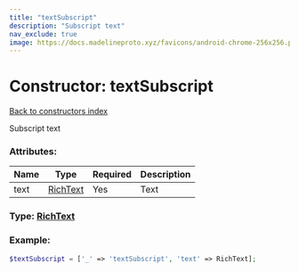 ```yaml
---
title: "textSubscript"
description: "Subscript text"
nav_exclude: true
image: https://docs.madelineproto.xyz/favicons/android-chrome-256x256.png
---
```

# Constructor: textSubscript  
[Back to constructors index](/API_docs/constructors/index.html)



Subscript text

### Attributes:

| Name     |    Type       | Required | Description |
|----------|---------------|----------|-------------|
|text|[RichText](/API_docs/types/RichText.html) | Yes|Text|



### Type: [RichText](/API_docs/types/RichText.html)


### Example:

```php
$textSubscript = ['_' => 'textSubscript', 'text' => RichText];
```  

